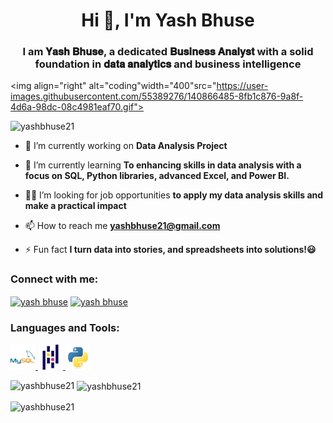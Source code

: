 <h1 align="center">Hi 👋, I'm Yash Bhuse</h1>
<h3 align="center">I am 𝐘𝐚𝐬𝐡 𝐁𝐡𝐮𝐬𝐞, a dedicated 𝐁𝐮𝐬𝐢𝐧𝐞𝐬𝐬 𝐀𝐧𝐚𝐥𝐲𝐬𝐭 with a solid foundation in 𝐝𝐚𝐭𝐚 𝐚𝐧𝐚𝐥𝐲𝐭𝐢𝐜𝐬 and business intelligence</h3>

<img align="right" alt="coding"width="400"src="https://user-images.githubusercontent.com/55389276/140866485-8fb1c876-9a8f-4d6a-98dc-08c4981eaf70.gif">


<p align="left"> <img src="https://komarev.com/ghpvc/?username=yashbhuse21&label=Profile%20views&color=0e75b6&style=flat" alt="yashbhuse21" /> </p>

- 🔭 I’m currently working on **Data Analysis Project**

- 🌱 I’m currently learning **To enhancing skills in data analysis with a focus on SQL, Python libraries, advanced Excel, and Power BI.**

- 👨‍💻 I’m looking for job opportunities **to apply my data analysis skills and make a practical impact**

- 📫 How to reach me **yashbhuse21@gmail.com**

- ⚡ Fun fact **I turn data into stories, and spreadsheets into solutions!😃**

<h3 align="left">Connect with me:</h3>
<p align="left">
<a href="https://linkedin.com/in/yash bhuse" target="blank"><img align="center" src="https://raw.githubusercontent.com/rahuldkjain/github-profile-readme-generator/master/src/images/icons/Social/linked-in-alt.svg" alt="yash bhuse" height="30" width="40" /></a>
<a href="https://www.youtube.com/c/yash bhuse" target="blank"><img align="center" src="https://raw.githubusercontent.com/rahuldkjain/github-profile-readme-generator/master/src/images/icons/Social/youtube.svg" alt="yash bhuse" height="30" width="40" /></a>
</p>

<h3 align="left">Languages and Tools:</h3>
<p align="left"> <a href="https://www.mysql.com/" target="_blank" rel="noreferrer"> <img src="https://raw.githubusercontent.com/devicons/devicon/master/icons/mysql/mysql-original-wordmark.svg" alt="mysql" width="40" height="40"/> </a> <a href="https://pandas.pydata.org/" target="_blank" rel="noreferrer"> <img src="https://raw.githubusercontent.com/devicons/devicon/2ae2a900d2f041da66e950e4d48052658d850630/icons/pandas/pandas-original.svg" alt="pandas" width="40" height="40"/> </a> <a href="https://www.python.org" target="_blank" rel="noreferrer"> <img src="https://raw.githubusercontent.com/devicons/devicon/master/icons/python/python-original.svg" alt="python" width="40" height="40"/> </a> </p>

<p><img align="left" src="https://github-readme-stats.vercel.app/api/top-langs?username=yashbhuse21&show_icons=true&locale=en&layout=compact" alt="yashbhuse21" /></p>

<p>&nbsp;<img align="center" src="https://github-readme-stats.vercel.app/api?username=yashbhuse21&show_icons=true&locale=en" alt="yashbhuse21" /></p>

<p><img align="center" src="https://github-readme-streak-stats.herokuapp.com/?user=yashbhuse21&" alt="yashbhuse21" /></p>
